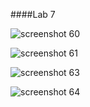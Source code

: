 ####Lab 7

![screenshot 60](https://cloud.githubusercontent.com/assets/16448052/14198390/9e122c1a-f7a7-11e5-9b6f-4f194327942e.png)

![screenshot 61](https://cloud.githubusercontent.com/assets/16448052/14198393/a242380c-f7a7-11e5-9f24-30f8f7a584ac.png)

![screenshot 63](https://cloud.githubusercontent.com/assets/16448052/14198395/a6e4c0fa-f7a7-11e5-924a-a12e1b8ba806.png)

![screenshot 64](https://cloud.githubusercontent.com/assets/16448052/14198397/aaad7010-f7a7-11e5-9d3c-7b1c0cd8b093.png)

